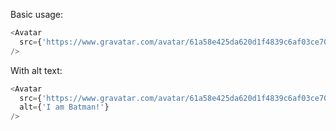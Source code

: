 Basic usage:

```js
<Avatar
  src={'https://www.gravatar.com/avatar/61a58e425da620d1f4839c6af03ce70f'}
/>
```

With alt text:

```js
<Avatar
  src={'https://www.gravatar.com/avatar/61a58e425da620d1f4839c6af03ce70f'}
  alt={'I am Batman!'}
/>
```
